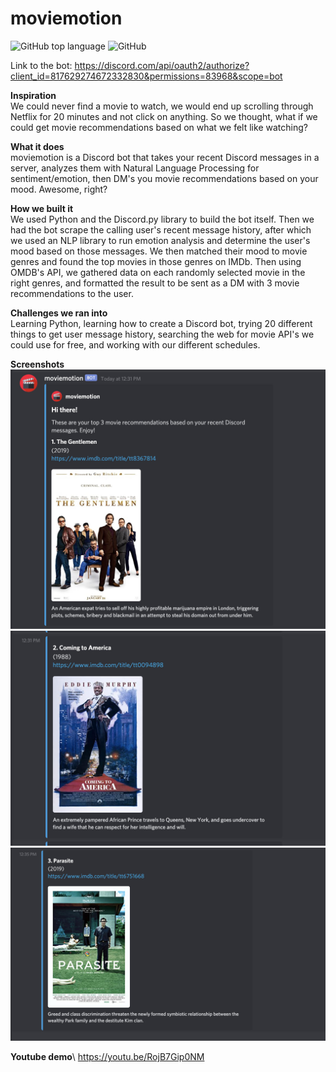# moviemotion
![GitHub top language](https://img.shields.io/github/languages/top/rinaykumar/moviemotion)
![GitHub](https://img.shields.io/github/license/rinaykumar/moviemotion)

Link to the bot:
https://discord.com/api/oauth2/authorize?client_id=817629274672332830&permissions=83968&scope=bot

**Inspiration**\
We could never find a movie to watch, we would end up scrolling through Netflix for 20 minutes and not click on anything. So we thought, what if we could get movie recommendations based on what we felt like watching?

**What it does**\
moviemotion is a Discord bot that takes your recent Discord messages in a server, analyzes them with Natural Language Processing for sentiment/emotion, then DM's you movie recommendations based on your mood. Awesome, right?

**How we built it**\
We used Python and the Discord.py library to build the bot itself. Then we had the bot scrape the calling user's recent message history, after which we used an NLP library to run emotion analysis and determine the user's mood based on those messages. We then matched their mood to movie genres and found the top movies in those genres on IMDb. Then using OMDB's API, we gathered data on each randomly selected movie in the right genres, and formatted the result to be sent as a DM with 3 movie recommendations to the user.

**Challenges we ran into**\
Learning Python, learning how to create a Discord bot, trying 20 different things to get user message history, searching the web for movie API's we could use for free, and working with our different schedules.

**Screenshots**\
<img src="images/movieMotion3.jpg" width="600">
<img src="images/movieMotion2.jpg" width="600">
<img src="images/movieMotion1.jpg" width="600">

**Youtube demo**\ 
https://youtu.be/RojB7Gip0NM 




